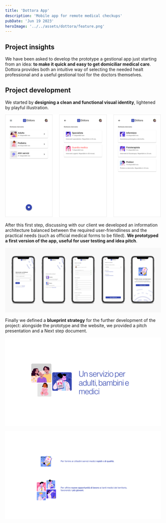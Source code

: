 ```yaml
---
title: 'Dottora App'
description: 'Mobile app for remote medical checkups'
pubDate: 'Jun 19 2023'
heroImage: '../../assets/dottora/feature.png'
---
```


## Project insights

We have been asked to develop the prototype a gestional app just starting from an idea: <b>to make it quick and easy to get domiciliar medical care</b>.
Dottora provides both an intuitive way of selecting the needed healt professional and a useful gestional tool for the doctors themselves.


## Project development

We started by <b>designing a clean and functional visual identity</b>, lightened by playful illustration.

![](../../assets/dottora/01.png)

After this first step, discussing with our client we developed an information architecture balanced between the required user-friendliness and the practical needs (such as official medical forms to be filled).
<b>We prototyped a first version of the app, useful for user testing and idea pitch</b>.

![](../../assets/dottora/02.jpg)

Finally we defined a <b>blueprint strategy</b> for the further development of the project: alongside the prototype and the website, we provided a pitch presentation and a Next step document.

![](../../assets/dottora/03.jpg)

![](../../assets/dottora/04.png)




